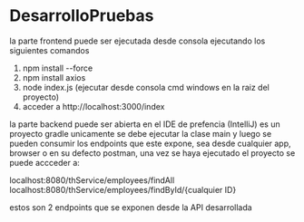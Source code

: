 # DesarrolloPruebas

la parte frontend puede ser ejecutada desde consola ejecutando los siguientes comandos
1) npm install --force
2) npm install axios
3) node index.js (ejecutar desde consola cmd windows en la raiz del proyecto)
4) acceder a http://localhost:3000/index


la parte backend puede ser abierta en el IDE de prefencia (IntelliJ) es un proyecto gradle unicamente se debe ejecutar la clase main
y luego se pueden consumir los endpoints que este expone, sea desde cualquier app, browser o en su defecto postman, una vez se haya ejecutado el proyecto 
se puede accceder a:

localhost:8080/thService/employees/findAll
localhost:8080/thService/employees/findById/{cualquier ID}

estos son 2 endpoints que se exponen desde la API desarrollada

